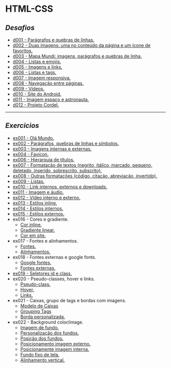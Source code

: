 # **HTML-CSS**

## *Desafios*
- [d001 - Parágrafos e quebras de linhas.](https://fernandolink.github.io/HTML-CSS/desafios/d001)
- [d002 - Duas imagens: uma no conteúdo da página e um ícone de favoritos.](https://fernandolink.github.io/HTML-CSS/desafios/d002)
- [d003 - Mapa Mundi: imagens, parágrafos e quebras de linha.](https://fernandolink.github.io/HTML-CSS/desafios/d003)
- [d004 - Listas e emojis.](https://fernandolink.github.io/HTML-CSS/desafios/d004)
- [d005 - Imagens e links.](https://fernandolink.github.io/HTML-CSS/desafios/d005)
- [d006 - Listas e tags.](https://fernandolink.github.io/HTML-CSS/desafios/d006)
- [d007 - Imagem responsiva.](https://fernandolink.github.io/HTML-CSS/desafios/d007)
- [d008 - Navegação entre páginas.](https://fernandolink.github.io/HTML-CSS/desafios/d008)
- [d009 - Vídeos.](https://fernandolink.github.io/HTML-CSS/desafios/d009)
- [d010 - Site do Android.](https://fernandolink.github.io/HTML-CSS/desafios/d010)
- [d011 - Imagem espaço e astronauta.](https://fernandolink.github.io/HTML-CSS/desafios/d011)
- [d012 - Projeto Cordel.](https://fernandolink.github.io/HTML-CSS/desafios/d012)
  
***

## *Exercicios*
- [ex001 - Olá Mundo.](https://fernandolink.github.io/HTML-CSS/exercicios/ex001)
- [ex002 - Parágrafos, quebras de linhas e símbolos.](https://fernandolink.github.io/HTML-CSS/exercicios/ex002)
- [ex003 - Imagens internas e externas.](https://fernandolink.github.io/HTML-CSS/exercicios/ex003)
- [ex004 - Favicon.](https://fernandolink.github.io/HTML-CSS/exercicios/ex004)
- [ex006 - Hierarquia de títulos.](https://fernandolink.github.io/HTML-CSS/exercicios/ex006)
- [ex007 - Formatação de textos (negrito, itálico, marcado, pequeno, deletado, inserido, sobrescrito, subscrito).](https://fernandolink.github.io/HTML-CSS/exercicios/ex007)
- [ex008 - Outras formatações (código, citação, abreviação, invertido).](https://fernandolink.github.io/HTML-CSS/exercicios/ex008)
- [ex009 - Listas.](https://fernandolink.github.io/HTML-CSS/exercicios/ex009)
- [ex010 - Link internos, externos e downloads.](https://fernandolink.github.io/HTML-CSS/exercicios/ex010)
- [ex011 - Imagem e áudio.](https://fernandolink.github.io/HTML-CSS/exercicios/ex011)
- [ex012 - Vídeo interno e externo.](https://fernandolink.github.io/HTML-CSS/exercicios/ex012)
- [ex013 - Estilos inline.](https://fernandolink.github.io/HTML-CSS/exercicios/ex013)
- [ex014 - Estilos internos.](https://fernandolink.github.io/HTML-CSS/exercicios/ex014)
- [ex015 - Estilos externos.](https://fernandolink.github.io/HTML-CSS/exercicios/ex015)
- ex016 - Cores e gradiente.
  * [Cor inline.](https://fernandolink.github.io/HTML-CSS/exercicios/ex016/cor01.html)
  * [Gradiente linear.](https://fernandolink.github.io/HTML-CSS/exercicios/ex016/cor02.html)
  * [Cor em site.](https://fernandolink.github.io/HTML-CSS/exercicios/ex016/cor03.html)
- ex017 - Fontes e alinhamentos.
  * [Fontes.](https://fernandolink.github.io/HTML-CSS/exercicios/ex017/font01.html)
  * [Alinhamentos.](https://fernandolink.github.io/HTML-CSS/exercicios/ex017/font02.html)
- ex018 - Fontes externas e google fonts.
  * [Google fontes.](https://fernandolink.github.io/HTML-CSS/exercicios/ex018/font01.html)
  * [Fontes externas.](https://fernandolink.github.io/HTML-CSS/exercicios/ex018/font02.html)
- [ex019 - Seletores id e class.](https://fernandolink.github.io/HTML-CSS/exercicios/ex019/seletor01.html)
- ex020 - Pseudo-classes, hover e links.
  * [Pseudo-class.](https://fernandolink.github.io/HTML-CSS/exercicios/ex020/pseudoclass.html)
  * [Hover.](https://fernandolink.github.io/HTML-CSS/exercicios/ex020/hover.html)
  * [Links.](https://fernandolink.github.io/HTML-CSS/exercicios/ex020/link.html)
- ex021 - Caixas, grupo de tags e bordas com imagens.  
  * [Modelo de Caixas](https://fernandolink.github.io/HTML-CSS/exercicios/ex021/caixa01.html)
  * [Grouping Tags](https://fernandolink.github.io/HTML-CSS/exercicios/ex021/caixa02.html)
  * [Borda personalizada.](https://fernandolink.github.io/HTML-CSS/exercicios/ex021/caixa03.html)
- ex022 - Background color/image. 
  * [Imagem de fundo.](https://fernandolink.github.io/HTML-CSS/exercicios/ex022/fundo001.html)
  * [Personalização dos fundos.](https://fernandolink.github.io/HTML-CSS/exercicios/ex022/fundo002.html)
  * [Posição dos fundos.](https://fernandolink.github.io/HTML-CSS/exercicios/ex022/fundo003.html)
  * [Posicionamento imagem externo.](https://fernandolink.github.io/HTML-CSS/exercicios/ex022/fundo004.html)
  * [Posicionamente imagem interna.](https://fernandolink.github.io/HTML-CSS/exercicios/ex022/fundo005.html)
  * [Fundo fixo de tela.](https://fernandolink.github.io/HTML-CSS/exercicios/ex022/fundo006.html)
  * [Alinhamento vertical.](https://fernandolink.github.io/HTML-CSS/exercicios/ex022/fundo007.html)
